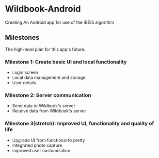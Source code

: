 # Wildbook-Android
Creating An Android app for use of the IBEIS algorithm

## Milestones
The high-level plan for this app's future.
### Milestone 1: Create basic UI and local functionality
* Login screen
* Local data management and storage
* User details
### Milestone 2: Server communication
* Send data to Wildbook's server
* Receive data from Wildbook's server
### Milestone 3(stretch): Improved UI, functionality and quality of life
* Upgrade UI from functional to pretty
* Integrated photo capture
* Improved user customization
